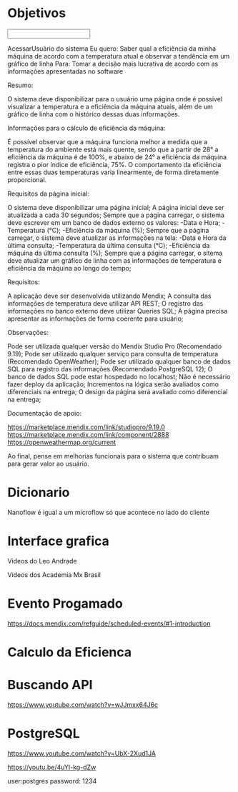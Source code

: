 # Objetivos

<input type="text" id="name" name="name"/>


AcessarUsuário do sistema
Eu quero: Saber qual a eficiência da minha máquina de acordo com a temperatura atual e observar a tendência em um gráfico de linha
Para: Tomar a decisão mais lucrativa de acordo com as informações apresentadas no software

Resumo:

O sistema deve disponibilizar para o usuário uma página onde é possível visualizar a temperatura e a eficiência da máquina atuais, além de um gráfico de linha com o histórico dessas duas informações. 

Informações para o cálculo de eficiência da máquina:

É possível observar que a máquina funciona melhor a medida que a temperatura do ambiente está mais quente,
sendo que a partir de 28° a eficiência da máquina é de 100%, e abaixo de 24° a eficiência da máquina registra o pior índice de eficiência, 75%. O comportamento da eficiência entre essas duas temperaturas varia linearmente, de forma diretamente proporcional.

Requisitos da página inicial:

O sistema deve disponibilizar uma página inicial;
A página inicial deve ser atualizada a cada 30 segundos;
Sempre que a página carregar, o sistema deve escrever em um banco de dados externo os valores:
-Data e Hora;
-Temperatura (°C);
-Eficiência da máquina (%);
Sempre que a página carregar, o sistema deve atualizar as informações na tela:
-Data e Hora da última consulta;
-Temperatura da última consulta (°C);
-Eficiência da máquina da última consulta (%);
Sempre que a página carregar, o sitema deve atualizar um gráfico de linha com as informações de temperatura e eficiência da máquina ao longo do tempo;

Requisitos:

A aplicação deve ser desenvolvida utilizando Mendix;
A consulta das informações de temperatura deve utilizar API REST;
O registro das informações no banco externo deve utilizar Queries SQL;
A página precisa apresentar as informações de forma coerente para usuário;

Observações:

Pode ser utilizada qualquer versão do Mendix Studio Pro (Recomendado 9.19);
Pode ser utilizado qualquer serviço para consulta de temperatura (Recomendado OpenWeather);
Pode ser utilizado qualquer banco de dados SQL para registro das informações (Recomendado PostgreSQL 12);
O banco de dados SQL pode estar hospedado no localhost;
Não é necessário fazer deploy da aplicação;
Incrementos na lógica serão avaliados como diferenciais na entrega;
O design da página será avaliado como diferencial na entrega;

Documentação de apoio:

https://marketplace.mendix.com/link/studiopro/9.19.0
https://marketplace.mendix.com/link/component/2888
https://openweathermap.org/current

Ao final, pense em melhorias funcionais para o sistema que contribuam para gerar valor ao usuário.


# Dicionario
Nanoflow é igual a um microflow só que acontece no lado do cliente


# Interface grafica

Videos do Leo Andrade

Videos dos Academia Mx Brasil

# Evento Progamado

https://docs.mendix.com/refguide/scheduled-events/#1-introduction


# Calculo da Eficienca

# Buscando API

https://www.youtube.com/watch?v=wJJmxx64J6c

# PostgreSQL

https://www.youtube.com/watch?v=UbX-2Xud1JA

https://youtu.be/4uYI-kg-dZw

user:postgres
password: 1234
